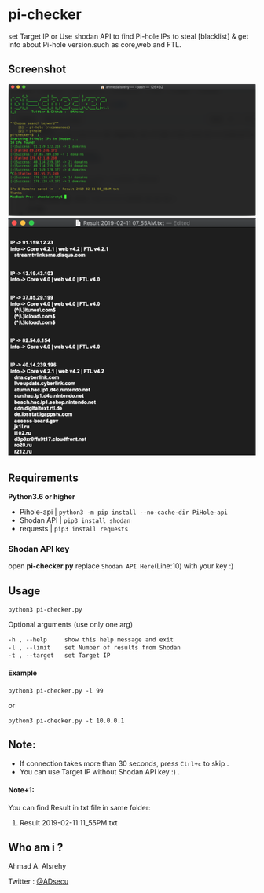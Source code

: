 # pi-checker
set Target IP or Use shodan API to find Pi-hole IPs to steal [blacklist] & get info about Pi-hole version.such as core,web and FTL.


## Screenshot
![s c](screenshot.png "screenshot")
![s c](screenshot0.png "screenshot0")

## Requirements
**Python3.6 or higher**
- Pihole-api |  `python3 -m pip install --no-cache-dir PiHole-api`
- Shodan API | `pip3 install shodan`
- requests   | `pip3 install requests`
### Shodan API key
open **pi-checker.py** replace `Shodan API Here`(Line:10) with your key :) 

## Usage
```
python3 pi-checker.py 
```
Optional arguments (use only one arg)
```
-h , --help     show this help message and exit
-l , --limit    set Number of results from Shodan
-t , --target   set Target IP
```

#### Example 
```
python3 pi-checker.py -l 99
```
or
```
python3 pi-checker.py -t 10.0.0.1
```
## Note:
- If connection takes more than 30 seconds, press `Ctrl+c` to skip .
- You can use Target IP without Shodan API key :) .
#### Note+1:
You can find Result in txt file in same folder:
1. Result 2019-02-11 11_55PM.txt

 
 ## Who am i ?
 Ahmad A. Alsrehy
 
 Twitter : [@ADsecu](http://twitter.com/adsecu) 
